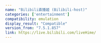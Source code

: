 ```yaml
---
name: "Bilibili直播姬 (Bilibili-host)"
categories: ['entertainment']
compatibility: emulation
display_result: "Compatible"
version_from: "7.5.1.857"
link: https://live.bilibili.com/liveHime/
---
```


